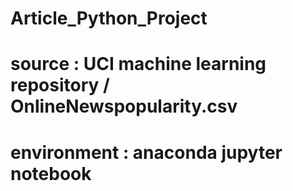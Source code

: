 # Article_Python_Project
# source : UCI machine learning repository / OnlineNewspopularity.csv
# environment : anaconda jupyter notebook
